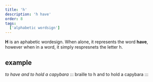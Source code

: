 ```yaml
---
title: 'h'
description: 'h have'
order: 8
tags:
  ['alphabetic wordsign']
---
```


**H** is an aphabetic wordesign. When alone, it represents the word **have**, however when in a word, it simply respresnets the letter h.

## example
 
*to have and to hold a capybara*
::: braille
to h and to hold a capybara
:::